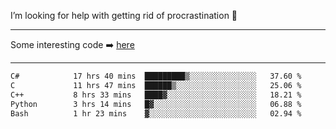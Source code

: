 I’m looking for help with getting rid of procrastination 🤔

-----

Some interesting code :arrow_right: [here](https://github.com/zhen8838/playground)

-----

<!--START_SECTION:waka-->

```txt
C#            17 hrs 40 mins  █████████▒░░░░░░░░░░░░░░░   37.60 %
C             11 hrs 47 mins  ██████▒░░░░░░░░░░░░░░░░░░   25.06 %
C++           8 hrs 33 mins   ████▓░░░░░░░░░░░░░░░░░░░░   18.21 %
Python        3 hrs 14 mins   █▓░░░░░░░░░░░░░░░░░░░░░░░   06.88 %
Bash          1 hr 23 mins    ▓░░░░░░░░░░░░░░░░░░░░░░░░   02.94 %
```

<!--END_SECTION:waka-->

<!--
**zhen8838/zhen8838** is a ✨ _special_ ✨ repository because its `README.md` (this file) appears on your GitHub profile.

Here are some ideas to get you started:

- 🔭 I’m currently working on ...
- 🌱 I’m currently learning ...
- 👯 I’m looking to collaborate on ...
 ...
- 💬 Ask me about ...
- 📫 How to reach me: ...
- 😄 Pronouns: ...
- ⚡ Fun fact: ...
-->
